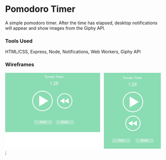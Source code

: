 # Pomodoro Timer

A simple pomodoro timer. After the time has elapsed, desktop notifications will appear
and show images from the Giphy API.

### Tools Used
HTML/CSS, Express, Node, Notifications, Web Workers, Giphy API

### Wireframes
![Wireframe](./public/assets/Wireframes.png);
